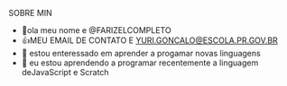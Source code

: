 SOBRE MIN


- 👋ola meu nome e @FARIZELCOMPLETO
- 👍MEU EMAIL DE CONTATO E YURI.GONCALO@ESCOLA.PR.GOV.BR
- 👀 estou enteressado em aprender a progamar novas linguagens 
- 🌱  eu estou aprendendo a programar recentemente a linguagem deJavaScript e Scratch


<!---
FARIZELCOMPLETO/FARIZELCOMPLETO is a ✨ special ✨ repository because its `README.md` (this file) appears on your GitHub profile.
You can click the Preview link to take a look at your changes.
--->
